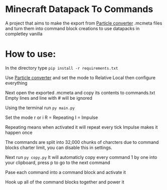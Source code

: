 # Minecraft Datapack To Commands

A project that aims to make the export from [Particle converter](https://github.com/kemo14331/Particle-Converter/tree/main) .mcmeta files and turn them into command block creations to use datapacks in completley vanilla

# How to use:

In the directory type `pip install -r requirements.txt`

Use [Particle converter](https://github.com/kemo14331/Particle-Converter/tree/main) and set the mode to Relative Local then configure everything

Next open the exported .mcmeta and copy its contents to commands.txt Empty lines and line with # will be ignored

Using the terminal run `py main.py`

Set the mode r or i
R = Repeating
I = Impulse

Repeating means when activated it will repeat every tick
Impulse makes it happen once

The commands are split into 32,000 chunks of charcters due to command blocks charter limit, you can disable this in settings.


Next run `py copy.py`
It will automaticly copy every command 1 by one into your clipboard, press p to go to the next command

Pase each command into a command block and activate it

Hook up all of the command blocks together and power it
